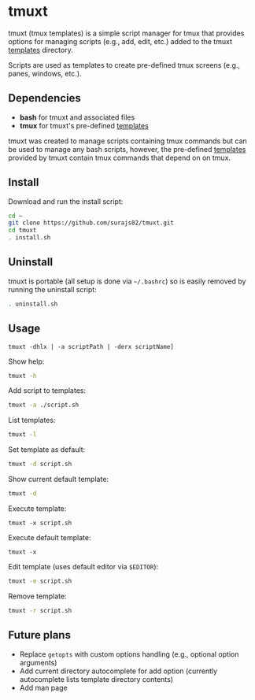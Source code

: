 # tmuxt

tmuxt (tmux templates) is a simple script manager for tmux that provides options for 
managing scripts (e.g., add, edit, etc.) added to the tmuxt [templates](templates) directory.

Scripts are used as templates to create pre-defined tmux screens (e.g., panes, windows, etc.).

## Dependencies

- **bash** for tmuxt and associated files
- **tmux** for tmuxt's pre-defined [templates](templates)

tmuxt was created to manage scripts containing tmux commands but can be used to manage any bash scripts, however, the pre-defined [templates](templates) provided by tmuxt contain tmux commands that depend on on tmux.

## Install

Download and run the install script:
```bash
cd ~
git clone https://github.com/surajs02/tmuxt.git
cd tmuxt
. install.sh
```

## Uninstall

tmuxt is portable (all setup is done via `~/.bashrc`) so is easily removed by running the uninstall script:
```bash
. uninstall.sh
```

## Usage

`tmuxt -dhlx | -a scriptPath | -derx scriptName]`

Show help:
```bash
tmuxt -h
```

Add script to templates:
```bash
tmuxt -a ./script.sh
```

List templates:
```bash
tmuxt -l
```

Set template as default:
```bash
tmuxt -d script.sh
```

Show current default template:
```bash
tmuxt -d
```

Execute template:
```
tmuxt -x script.sh
```

Execute default template:
```
tmuxt -x
```

Edit template (uses default editor via `$EDITOR`):
```bash
tmuxt -e script.sh
```

Remove template:
```bash
tmuxt -r script.sh
```

## Future plans

- Replace `getopts` with custom options handling (e.g., optional option arguments)
- Add current directory autocomplete for add option (currently autocomplete lists template directory contents)
- Add man page